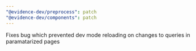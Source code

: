 ```yaml
---
"@evidence-dev/preprocess": patch
"@evidence-dev/components": patch
---
```


Fixes bug which prevented dev mode reloading on changes to queries in paramatarized pages
